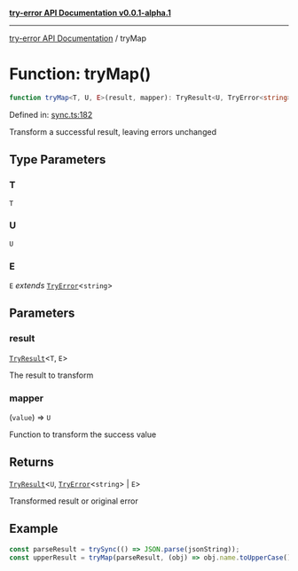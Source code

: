 [**try-error API Documentation v0.0.1-alpha.1**](../index.md)

***

[try-error API Documentation](../index.md) / tryMap

# Function: tryMap()

```ts
function tryMap<T, U, E>(result, mapper): TryResult<U, TryError<string> | E>;
```

Defined in: [sync.ts:182](https://github.com/oconnorjohnson/try-error/blob/e3ae0308069a4fba073f4543d527ad76373db795/src/sync.ts#L182)

Transform a successful result, leaving errors unchanged

## Type Parameters

### T

`T`

### U

`U`

### E

`E` *extends* [`TryError`](../interfaces/TryError.md)\<`string`\>

## Parameters

### result

[`TryResult`](../type-aliases/TryResult.md)\<`T`, `E`\>

The result to transform

### mapper

(`value`) => `U`

Function to transform the success value

## Returns

[`TryResult`](../type-aliases/TryResult.md)\<`U`, [`TryError`](../interfaces/TryError.md)\<`string`\> \| `E`\>

Transformed result or original error

## Example

```typescript
const parseResult = trySync(() => JSON.parse(jsonString));
const upperResult = tryMap(parseResult, (obj) => obj.name.toUpperCase());
```
